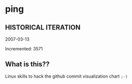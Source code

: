 # ping

## HISTORICAL ITERATION
2007-03-13

Incremented: 3571

## What is this?? 
Linux skills to hack the github commit visualization chart `;-)`
